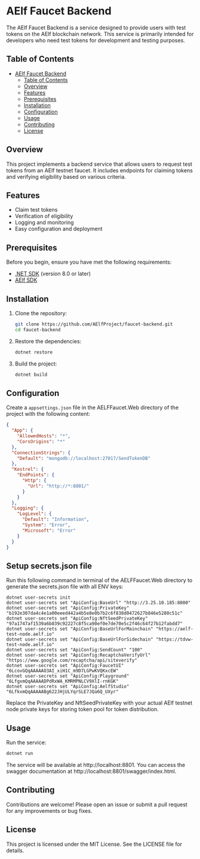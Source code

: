 # AElf Faucet Backend

The AElf Faucet Backend is a service designed to provide users with test tokens on the AElf blockchain network. This service is primarily intended for developers who need test tokens for development and testing purposes.

## Table of Contents

- [AElf Faucet Backend](#aelf-faucet-backend)
    - [Table of Contents](#table-of-contents)
    - [Overview](#overview)
    - [Features](#features)
    - [Prerequisites](#prerequisites)
    - [Installation](#installation)
    - [Configuration](#configuration)
    - [Usage](#usage)
    - [Contributing](#contributing)
    - [License](#license)

## Overview

This project implements a backend service that allows users to request test tokens from an AElf testnet faucet. It includes endpoints for claiming tokens and verifying eligibility based on various criteria.

## Features

- Claim test tokens
- Verification of eligibility
- Logging and monitoring
- Easy configuration and deployment

## Prerequisites

Before you begin, ensure you have met the following requirements:

- [.NET SDK](https://dotnet.microsoft.com/download) (version 8.0 or later)
- [AElf SDK](https://github.com/AElfProject/AElf)

## Installation

1. Clone the repository:
    ```bash
    git clone https://github.com/AElfProject/faucet-backend.git
    cd faucet-backend
    ```

2. Restore the dependencies:
    ```bash
    dotnet restore
    ```

3. Build the project:
    ```bash
    dotnet build
    ```

## Configuration

Create a `appsettings.json` file in the AELFFaucet.Web directory of the project with the following content:

```json
{
  "App": {
    "AllowedHosts": "*",
    "CorsOrigins": "*"
  },
  "ConnectionStrings": {
    "Default": "mongodb://localhost:27017/SendTokenDB"
  },
  "Kestrel": {
    "EndPoints": {
      "Http": {
        "Url": "http://*:8801/"
      }
    }
  },
  "Logging": {
    "LogLevel": {
      "Default": "Information",
      "System": "Error",
      "Microsoft": "Error"
    }
  }
}
```

## Setup secrets.json file

Run this following command in terminal of the AELFFaucet.Web directory to generate the secrets.json file with all ENV keys: 

```base title="Terminal"
dotnet user-secrets init
dotnet user-secrets set "ApiConfig:BaseUrl" "http://3.25.10.185:8000"
dotnet user-secrets set "ApiConfig:PrivateKey" "b192e307da4c4e1a00eeed442a4b5e8e0b7b2c6f838d0472627b846e5280c51c"
dotnet user-secrets set "ApiConfig:NftSeedPrivateKey" "97a1747af1539a6b839c92227c8f5ca90ef0e7de70e5c2f46c64f27b12fabdd7"
dotnet user-secrets set "ApiConfig:BaseUrlForMainchain" "https://aelf-test-node.aelf.io"
dotnet user-secrets set "ApiConfig:BaseUrlForSidechain" "https://tdvw-test-node.aelf.io"
dotnet user-secrets set "ApiConfig:SendCount" "100"
dotnet user-secrets set "ApiConfig:RecaptchaVerifyUrl" "https://www.google.com/recaptcha/api/siteverify"
dotnet user-secrets set "ApiConfig:FaucetUI" "6LcovGQqAAAAAO3AI_xiH1C_m9D7LGPwKVQKxcEW"
dotnet user-secrets set "ApiConfig:Playground" "6LfgxmQqAAAAADPdRxWA_KMRMPNLCV9XlI-rnKGK"
dotnet user-secrets set "ApiConfig:AelfStudio" "6LfkxmQqAAAAABg622JHjULYqrSLE7JQa6Q_UXyr"
```
 
Replace the PrivateKey and NftSeedPrivateKey with your actual AElf testnet node private keys for storing token pool for token distribution.

## Usage
Run the service:

```bash
dotnet run
```
The service will be available at http://localhost:8801.
You can access the swagger documentation at http://localhost:8801/swagger/index.html.

## Contributing
Contributions are welcome! Please open an issue or submit a pull request for any improvements or bug fixes.

## License
This project is licensed under the MIT License. See the LICENSE file for details.

